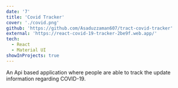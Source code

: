 ```yaml
---
date: '7'
title: 'Covid Tracker'
cover: './covid.png'
github: 'https://github.com/Asaduzzaman607/tract-covid-tracker'
external: 'https://react-covid-19-tracker-2be9f.web.app/'
tech:
  - React
  - Material UI
showInProjects: true
---
```


An Api based application where people are able to track the update information regarding COVID-19.
